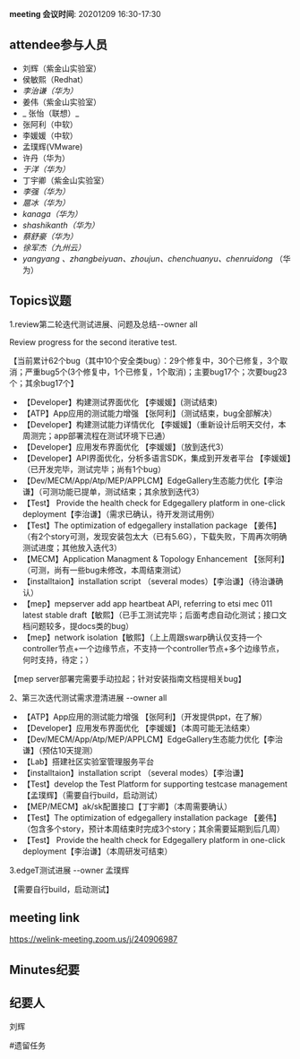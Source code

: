 **meeting 会议时间**: 20201209 16:30-17:30

## attendee参与人员
- 刘辉（紫金山实验室）
- 侯敏熙（Redhat）
-  _李治谦（华为）_ 
- 姜伟（紫金山实验室）
- _ 张怡（联想）_ 
- 张阿利（中软）
- 李媛媛（中软）
- 孟璞辉(VMware) 
- 许丹（华为）
-  _于洋（华为）_  
- 丁宇卿（紫金山实验室）
-  _李强（华为）_ 
-  _扈冰（华为）_ 
-    _kanaga（华为）_  
-  _shashikanth（华为）_ 
-  _蔡舒豪（华为）_ 
-  _徐军杰（九州云）_ 
- _yangyang 、zhangbeiyuan、zhoujun、chenchuanyu、chenruidong_ （华为）

## Topics议题

1.review第二轮迭代测试进展、问题及总结--owner all

Review progress for the second iterative test.

【当前累计62个bug（其中10个安全类bug）：29个修复中，30个已修复，3个取消；严重bug5个(3个修复中，1个已修复，1个取消)；主要bug17个；次要bug23个；其余bug17个】


- 【Developer】构建测试界面优化 【李媛媛】(测试结束)
- 【ATP】App应用的测试能力增强 【张阿利】（测试结束，bug全部解决）
- 【Developer】构建测试能力详情优化 【李媛媛】（重新设计后明天交付，本周测完；app部署流程在测试环境下已通）
- 【Developer】应用发布界面优化 【李媛媛】（放到迭代3）
- 【Developer】API界面优化，分析多语言SDK，集成到开发者平台 【李媛媛】（已开发完毕，测试完毕；尚有1个bug）
- 【Dev/MECM/App/Atp/MEP/APPLCM】EdgeGallery生态能力优化【李治谦】（可测功能已提单，测试结束；其余放到迭代3）
- 【Test】 Provide the health check for Edgegallery platform in one-click deployment【李治谦】（需求已确认，待开发测试用例）
- 【Test】The optimization of edgegallery installation package 【姜伟】（有2个story可测，发现安装包太大（已有5.6G），下载失败，下周再次明确测试进度；其他放入迭代3）
- 【MECM】Application Managment & Topology Enhancement 【张阿利】（可测，尚有一些bug未修改，本周结束测试）
- 【installtaion】installation script （several modes）【李治谦】（待治谦确认）
- 【mep】mepserver add app heartbeat API, referring to etsi mec 011 latest stable draft【敏熙】（已手工测试完毕；后面考虑自动化测试；接口文档问题较多，提docs类的bug）
- 【mep】network isolation【敏熙】（上上周跟swarp确认仅支持一个controller节点+一个边缘节点，不支持一个controller节点+多个边缘节点，何时支持，待定；）

【mep server部署完需要手动拉起；针对安装指南文档提相关bug】


2、第三次迭代测试需求澄清进展 --owner all


- 【ATP】App应用的测试能力增强 【张阿利】（开发提供ppt，在了解）
- 【Developer】应用发布界面优化 【李媛媛】（本周可能无法结束）
- 【Dev/MECM/App/Atp/MEP/APPLCM】EdgeGallery生态能力优化【李治谦】（预估10天提测）
- 【Lab】搭建社区实验室管理服务平台
- 【installtaion】installation script （several modes）【李治谦】
- 【Test】develop the Test Platform for supporting testcase management【孟璞辉】（需要自行build，启动测试）
- 【MEP/MECM】ak/sk配置接口【丁宇卿】（本周需要确认）
- 【Test】The optimization of edgegallery installation package 【姜伟】（包含多个story，预计本周结束时完成3个story；其余需要延期到后几周）
- 【Test】 Provide the health check for Edgegallery platform in one-click deployment【李治谦】（本周研发可结束）


3.edgeT测试进展 --owner 孟璞辉

【需要自行build，启动测试】

## meeting link
https://welink-meeting.zoom.us/j/240906987

## Minutes纪要
## 纪要人
刘辉

#遗留任务
